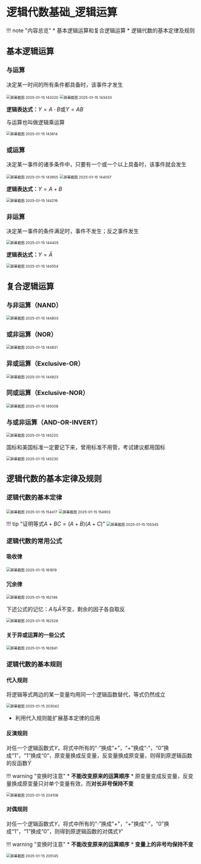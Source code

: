 # 逻辑代数基础_逻辑运算

!!! note "内容总览"
	* 基本逻辑运算和复合逻辑运算
	* 逻辑代数的基本定律及规则

## 基本逻辑运算
### 与运算
决定某一时间的所有条件都具备时，该事件才发生

<img src="https://wbx-1328220477.cos.ap-shanghai.myqcloud.com/202501151432729.png" alt="屏幕截图 2025-01-15 143220" style="zoom:67%;" />

<img src="https://wbx-1328220477.cos.ap-shanghai.myqcloud.com/202501151434780.png" alt="屏幕截图 2025-01-15 143433" style="zoom:67%;" />

**逻辑表达式：**$Y=A\cdot B$或$Y=AB$

与运算也叫做逻辑乘运算

<img src="https://wbx-1328220477.cos.ap-shanghai.myqcloud.com/202501151438784.png" alt="屏幕截图 2025-01-15 143814" style="zoom:67%;" />

### 或运算
决定某一事件的诸多条件中，只要有一个或一个以上具备时，该事件就会发生

<img src="https://wbx-1328220477.cos.ap-shanghai.myqcloud.com/202501151440211.png" alt="屏幕截图 2025-01-15 143955" style="zoom:67%;" />

<img src="https://wbx-1328220477.cos.ap-shanghai.myqcloud.com/202501151441142.png" alt="屏幕截图 2025-01-15 144057" style="zoom:67%;" />

**逻辑表达式：**$Y=A+ B$

<img src="https://wbx-1328220477.cos.ap-shanghai.myqcloud.com/202501151442593.png" alt="屏幕截图 2025-01-15 144219" style="zoom:67%;" />

### 非运算
决定某一事件的条件满足时，事件不发生；反之事件发生

<img src="https://wbx-1328220477.cos.ap-shanghai.myqcloud.com/202501151444462.png" alt="屏幕截图 2025-01-15 144405" style="zoom:67%;" />

**逻辑表达式：**$Y=\bar A$

<img src="https://wbx-1328220477.cos.ap-shanghai.myqcloud.com/202501151446313.png" alt="屏幕截图 2025-01-15 144554" style="zoom:67%;" />

## 复合逻辑运算

### 与非运算（NAND）

<img src="https://wbx-1328220477.cos.ap-shanghai.myqcloud.com/202501151449927.png" alt="屏幕截图 2025-01-15 144803" style="zoom:67%;" />

### 或非运算（NOR）

<img src="https://wbx-1328220477.cos.ap-shanghai.myqcloud.com/202501151449022.png" alt="屏幕截图 2025-01-15 144831" style="zoom:67%;" />

### 异或运算（Exclusive-OR）

<img src="https://wbx-1328220477.cos.ap-shanghai.myqcloud.com/202501151510304.png" alt="屏幕截图 2025-01-15 144923" style="zoom:67%;" />

### 同或运算（Exclusive-NOR）

<img src="https://wbx-1328220477.cos.ap-shanghai.myqcloud.com/202501151450199.png" alt="屏幕截图 2025-01-15 145008" style="zoom:67%;" />

### 与或非运算（AND-OR-INVERT）

<img src="https://wbx-1328220477.cos.ap-shanghai.myqcloud.com/202501151452267.png" alt="屏幕截图 2025-01-15 145220" style="zoom:67%;" />

国标和美国标准一定要记下来，曾用标准不用管，考试建议都用国标

<img src="https://wbx-1328220477.cos.ap-shanghai.myqcloud.com/202501151453349.png" alt="屏幕截图 2025-01-15 145230" style="zoom:67%;" />

## 逻辑代数的基本定律及规则

### 逻辑代数的基本定律

<img src="https://wbx-1328220477.cos.ap-shanghai.myqcloud.com/202501151544544.png" alt="屏幕截图 2025-01-15 154417" style="zoom:67%;" />

 <img src="https://wbx-1328220477.cos.ap-shanghai.myqcloud.com/202501151550889.png" alt="屏幕截图 2025-01-15 154902" style="zoom:67%;" />

!!! tip "证明等式$A+BC=(A+B)(A+C)$"
	<img src="https://wbx-1328220477.cos.ap-shanghai.myqcloud.com/202501151554018.png" alt="屏幕截图 2025-01-15 155345" style="zoom:67%;" />

### 逻辑代数的常用公式
#### 吸收律

<img src="https://wbx-1328220477.cos.ap-shanghai.myqcloud.com/202501151618066.png" alt="屏幕截图 2025-01-15 161819" style="zoom:67%;" />

#### 冗余律

<img src="https://wbx-1328220477.cos.ap-shanghai.myqcloud.com/202501151621081.png" alt="屏幕截图 2025-01-15 162146" style="zoom:67%;" />

下述公式的记忆：$A$与$\bar A$不变，剩余的因子各自取反

<img src="https://wbx-1328220477.cos.ap-shanghai.myqcloud.com/202501151626431.png" alt="屏幕截图 2025-01-15 162528" style="zoom:67%;" />

#### 关于异或运算的一些公式

<img src="https://wbx-1328220477.cos.ap-shanghai.myqcloud.com/202501151629714.png" alt="屏幕截图 2025-01-15 162841" style="zoom:67%;" />

### 逻辑代数的基本规则
#### 代入规则
将逻辑等式两边的某一变量均用同一个逻辑函数替代，等式仍然成立

<img src="https://wbx-1328220477.cos.ap-shanghai.myqcloud.com/202501152031276.png" alt="屏幕截图 2025-01-15 203042" style="zoom:67%;" />

* 利用代入规则能扩展基本定律的应用

#### 反演规则
对任一个逻辑函数式$Y$，将式中所有的“$\cdot$”换成“+”，“+”换成“$\cdot$”，“0”换成“1”，“1”换成“0”，原变量换成反变量，反变量换成原变量，则得到原逻辑函数的反函数$\bar Y$

!!! warning "变换时注意"
	* **不能改变原来的运算顺序**
	* 原变量变成反变量，反变量换成原变量只对单个变量有效，而**对长非号保持不变**

<img src="https://wbx-1328220477.cos.ap-shanghai.myqcloud.com/202501152041118.png" alt="屏幕截图 2025-01-15 204108" style="zoom:67%;" />

#### 对偶规则
对任一个逻辑函数式$Y$，将式中所有的“$\cdot$”换成"+"，“+”换成“$\cdot$”，“0”换成“1”，“1”换成“0”，则得到原逻辑函数的对偶式$Y‘$

!!! warning "变换时注意"
	* **不能改变原来的运算顺序**
	* **变量上的非号均保持不变**

<img src="https://wbx-1328220477.cos.ap-shanghai.myqcloud.com/202501152052390.png" alt="屏幕截图 2025-01-15 205145" style="zoom:67%;" />


